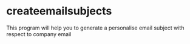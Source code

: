 # createemailsubjects
This program will help you to generate a personalise email subject with respect to company email
